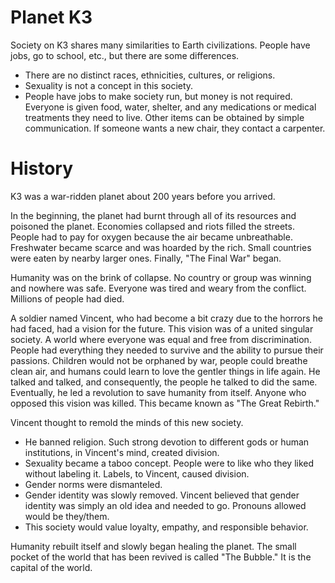 # Planet K3

Society on K3 shares many similarities to Earth civilizations. People have jobs, go to school, etc., but there are some differences. 

- There are no distinct races, ethnicities, cultures, or religions.
- Sexuality is not a concept in this society.
- People have jobs to make society run, but money is not required. Everyone is given food, water, shelter, and any medications or medical treatments they need to live. Other items can be obtained by simple communication. If someone wants a new chair, they contact a carpenter.

# History

K3 was a war-ridden planet about 200 years before you arrived. 

In the beginning, the planet had burnt through all of its resources and poisoned the planet. Economies collapsed and riots filled the streets. People had to pay for oxygen because the air became unbreathable. Freshwater became scarce and was hoarded by the rich. Small countries were eaten by nearby larger ones. Finally, "The Final War" began.

Humanity was on the brink of collapse. No country or group was winning and nowhere was safe. Everyone was tired and weary from the conflict. Millions of people had died. 

A soldier named Vincent, who had become a bit crazy due to the horrors he had faced, had a vision for the future. This vision was of a united singular society. A world where everyone was equal and free from discrimination. People had everything they needed to survive and the ability to pursue their passions. Children would not be orphaned by war, people could breathe clean air, and humans could learn to love the gentler things in life again. He talked and talked, and consequently, the people he talked to did the same. Eventually, he led a revolution to save humanity from itself. Anyone who opposed this vision was killed. This became known as "The Great Rebirth."

Vincent thought to remold the minds of this new society.
- He banned religion. Such strong devotion to different gods or human institutions, in Vincent's mind, created division. 
- Sexuality became a taboo concept. People were to like who they liked without labeling it. Labels, to Vincent, caused division.
- Gender norms were dismanteled.
- Gender identity was slowly removed. Vincent believed that gender identity was simply an old idea and needed to go. Pronouns allowed would be they/them.
- This society would value loyalty, empathy, and responsible behavior.

Humanity rebuilt itself and slowly began healing the planet. The small pocket of the world that has been revived is called "The Bubble." It is the capital of the world. 


